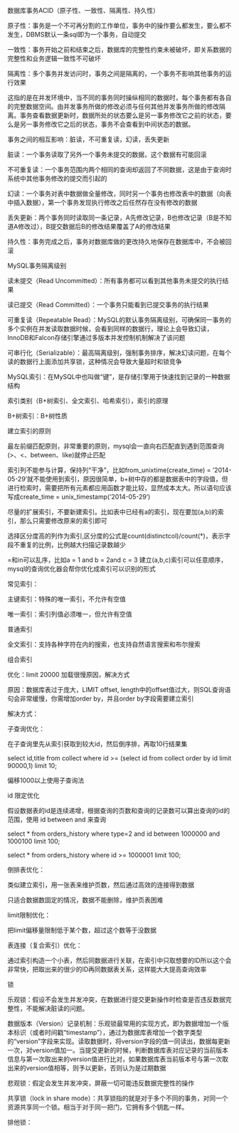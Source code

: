 数据库事务ACID（原子性、一致性、隔离性、持久性）

原子性：事务是一个不可再分割的工作单位，事务中的操作要么都发生，要么都不发生，DBMS默认一条sql即为一个事务，自动提交

一致性：事务开始之前和结束之后，数据库的完整性约束未被破坏，即关系数据的完整性和业务逻辑一致性不可破坏

隔离性：多个事务并发访问时，事务之间是隔离的，一个事务不影响其他事务的运行效果

这指的是在并发环境中，当不同的事务同时操纵相同的数据时，每个事务都有各自的完整数据空间。由并发事务所做的修改必须与任何其他并发事务所做的修改隔离。事务查看数据更新时，数据所处的状态要么是另一事务修改它之前的状态，要么是另一事务修改它之后的状态，事务不会查看到中间状态的数据。

事务之间的相互影响：脏读，不可重复读，幻读，丢失更新

脏读：一个事务读取了另外一个事务未提交的数据，这个数据有可能回滚

不可重复读：一个事务范围内两个相同的查询却返回了不同数据，这是由于查询时系统中其他事务修改的提交而引起的

幻读：一个事务对表中数据做全量修改，同时另一个事务也修改表中的数据（向表中插入数据），第一个事务发现执行修改之后任然存在没有修改的数据

丢失更新：两个事务同时读取同一条记录，A先修改记录，B也修改记录（B是不知道A修改过），B提交数据后B的修改结果覆盖了A的修改结果

持久性：事务完成之后，事务对数据库做的更改持久地保存在数据库中，不会被回滚


MySQL事务隔离级别

读未提交（Read Uncommitted）：所有事务都可以看到其他事务未提交的执行结果

读已提交（Read Committed）：一个事务只能看到已提交事务的执行结果

可重复读（Repeatable Read）：MySQL的默认事务隔离级别，可确保同一事务的多个实例在并发读取数据时候，会看到同样的数据行，理论上会导致幻读，InnoDB和Falcon存储引擎通过多版本并发控制机制解决了该问题

可串行化（Serializable）：最高隔离级别，强制事务排序，解决幻读问题，在每个读的数据行上面添加共享锁，这种情况会导致大量超时和锁竞争


MySQL索引：在MySQL中也叫做“键”，是存储引擎用于快速找到记录的一种数据结构

索引类别（B+树索引、全文索引、哈希索引），索引的原理

B+树索引：B+树性质

建立索引的原则

最左前缀匹配原则，非常重要的原则，mysql会一直向右匹配直到遇到范围查询(>、<、between、like)就停止匹配

索引列不能参与计算，保持列“干净”，比如from_unixtime(create_time) = ’2014-05-29’就不能使用到索引，原因很简单，b+树中存的都是数据表中的字段值，但进行检索时，需要把所有元素都应用函数才能比较，显然成本太大。所以语句应该写成create_time = unix_timestamp(’2014-05-29’)

尽量的扩展索引，不要新建索引。比如表中已经有a的索引，现在要加(a,b)的索引，那么只需要修改原来的索引即可

选择区分度高的列作为索引,区分度的公式是count(distinctcol)/count(*)，表示字段不重复的比例，比例越大扫描记录数越少

=和in可以乱序，比如a = 1 and b = 2and c = 3 建立(a,b,c)索引可以任意顺序，mysql的查询优化器会帮你优化成索引可以识别的形式


常见索引：

主键索引：特殊的唯一索引，不允许有空值

唯一索引：索引列值必须唯一，但允许有空值

普通索引

全文索引：支持各种字符在内的搜索，也支持自然语言搜索和布尔搜索

组合索引


优化：limit 20000 加载很慢原因，解决方式

原因：数据库表过于庞大，LIMIT offset, length中的offset值过大，则SQL查询语句会非常缓慢，你需增加order by，并且order by字段需要建立索引

解决方式：

子查询优化：

在子查询里先从索引获取到较大id，然后倒序排，再取10行结果集

select id,title from collect where id >= (select id from collect order by id limit 90000,1) limit 10;

偏移1000以上使用子查询法

id 限定优化

假设数据表的id是连续递增，根据查询的页数和查询的记录数可以算出查询的id的范围，使用 id between and 来查询

select * from orders_history where type=2 and id between 1000000 and 1000100 limit 100;

select * from orders_history where id >= 1000001 limit 100;

倒排表优化：

类似建立索引，用一张表来维护页数，然后通过高效的连接得到数据

只适合数据数固定的情况，数据不能删除，维护页表困难

limit限制优化：

把limit偏移量限制低于某个数，超过这个数等于没数据

表连接（复合索引）优化：

通过索引构造一个小表，然后同数据进行关联，在索引中只取想要的ID所以这个会非常快，把取出来的很少的ID再同数据表关系，这样能大大提高查询效率


锁

乐观锁：假设不会发生并发冲突，在数据进行提交更新操作时检查是否违反数据完整性，不能解决脏读的问题。

数据版本（Version）记录机制：乐观锁最常用的实现方式，即为数据增加一个版本标识（或者时间戳“timestamp”），通过为数据库表增加一个数字类型的“version”字段来实现。读取数据时，将version字段的值一同读出，数据每更新一次，对version值加一。当提交更新的时候，判断数据库表对应记录的当前版本信息与第一次取出来的version值进行比对，如果数据库表当前版本号与第一次取出来的version值相等，则予以更新，否则认为是过期数据

悲观锁：假定会发生并发冲突，屏蔽一切可能违反数据完整性的操作

共享锁（lock in share mode）：共享锁指的就是对于多个不同的事务，对同一个资源共享同一个锁。相当于对于同一把门，它拥有多个钥匙一样。

排他锁：



